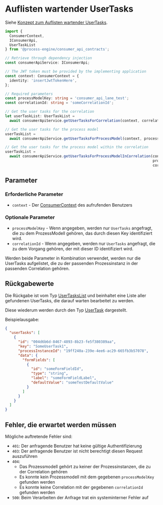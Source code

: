 # Auflisten wartender UserTasks

Siehe [Konzept zum Auflisten wartender UserTasks](../../../../api/consumer_api/tasks/list-waiting-usertasks.md).

```TypeScript
import {
  ConsumerContext,
  IConsumerApi,
  UserTaskList
} from '@process-engine/consumer_api_contracts';

// Retrieve through dependency injection
const consumerApiService: IConsumerApi;

// The JWT token must be provided by the implementing application
const context: ConsumerContext = {
  identity: 'insertJwtTokenHere',
};

// Required parameters
const processModelKey: string = 'consumer_api_lane_test';
const correlationId: string = 'someCorrelationId';

// Get the user tasks for the correlation
let userTaskList: UserTaskList =
  await consumerApiService.getUserTasksForCorrelation(context, correlationId);

// Get the user tasks for the process model
userTaskList =
  await consumerApiService.getUserTasksForProcessModel(context, processModelKey);

// Get the user tasks for the process model within the correlation
userTaskList =
  await consumerApiService.getUserTasksForProcessModelInCorrelation(context,
                                                                    processModelKey,
                                                                    correlationId);
```

## Parameter

### Erforderliche Parameter

* `context` - Der [ConsumerContext](./public_api.md#consumercontext) des aufrufenden Benutzers

### Optionale Parameter

* `processModelKey` - Wenn angegeben, werden nur `UserTasks` angefragt, die zu
  dem ProzessModell gehören, das durch diesen Key identifiziert wird.
* `correlationId` - Wenn angegeben, werden nur `UserTasks` angefragt, die zu
  dem Vorgang gehören, der mit dieser ID identifiziert wird.

Werden beide Parameter in Kombination verwendet, werden nur die UserTasks
aufgelistet, die zu der passenden Prozessinstanz in der passenden Correlation
gehören.

## Rückgabewerte

Die Rückgabe ist vom Typ [UserTasksList](./public_api.md#usertasklist) und beinhaltet
eine Liste aller gefundenen UserTasks, die darauf warten bearbeitet zu werden.

Diese wiederum werden durch den Typ [UserTask](./public_api.md#usertask) dargestellt.

Beispielausgabe:

```JSON
{
  "userTasks": [
    {
      "id": "004d6b6d-8467-4893-8b23-fe5f380389aa",
      "key": "SomeUserTask1",
      "processInstanceId": "19ff240a-239e-4ee6-ac29-665fb3b57078",
      "data": {
        "formFields": [
          {
            "id": "someFormFieldId",
            "type": "string",
            "label": "someFormFieldLabel",
            "defaultValue": "someTestDefaultValue"
          }
        ]
      }
    }
  ]
}
```

## Fehler, die erwartet werden müssen

Mögliche auftretende Fehler sind:
- `401`: Der anfragende Benutzer hat keine gültige Authentifizierung
- `403`: Der anfragende Benutzer ist nicht berechtigt diesen Request auszuführen
- `404`:
  - Das Prozessmodell gehört zu keiner der Prozessinstanzen, die zu der
    Correlation gehören
  - Es konnte kein Prozessmodell mit dem gegebenen `processModelKey`
    gefunden werden
  - Es konnte keine Correlation mit der gegebenen `correlationId`
    gefunden werden
- `500`: Beim Verarbeiten der Anfrage trat ein systeminterner Fehler auf
